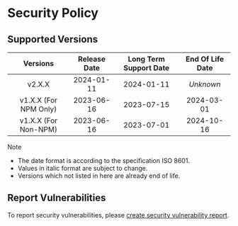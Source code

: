 # Security Policy

## Supported Versions

| **Versions** | **Release Date** | **Long Term Support Date** | **End Of Life Date** |
|:-:|:-:|:-:|:-:|
| v2.X.X | 2024-01-11 | 2024-01-11 | *Unknown* |
| v1.X.X (For NPM Only) | 2023-06-16 | 2023-07-15 | 2024-03-01 |
| v1.X.X (For Non-NPM) | 2023-06-16 | 2023-07-01 | 2024-10-16 |

> [!NOTE]
> - The date format is according to the specification ISO 8601.
> - Values in italic format are subject to change.
> - Versions which not listed in here are already end of life.

## Report Vulnerabilities

To report security vulnerabilities, please [create security vulnerability report](https://github.com/hugoalh/hugoalh/blob/main/guides/universal-contributing.md#create-security-vulnerability-report).
